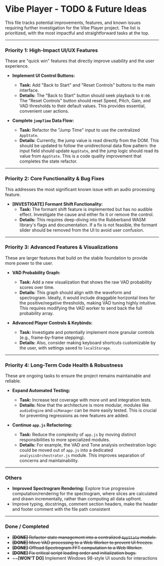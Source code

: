 [//]: # ( vibe-player/TODO.md )
# Vibe Player - TODO & Future Ideas

This file tracks potential improvements, features, and known issues requiring further investigation for the Vibe Player
project. The list is prioritized, with the most impactful and straightforward tasks at the top.

---

### Priority 1: High-Impact UI/UX Features

These are "quick win" features that directly improve usability and the user experience.

* **Implement UI Control Buttons:**
    * **Task:** Add "Back to Start" and "Reset Controls" buttons to the main interface.
    * **Details:** The "Back to Start" button should seek playback to `0:00`. The "Reset Controls" button should reset
      Speed, Pitch, Gain, and VAD thresholds to their default values. This provides essential, convenient user actions.

* **Complete `jumpTime` Data Flow:**
    * **Task:** Refactor the "Jump Time" input to use the centralized `AppState`.
    * **Details:** Currently, the jump value is read directly from the DOM. This should be updated to follow the
      unidirectional data flow pattern: the input field should update `AppState`, and the jump logic should read its
      value from `AppState`. This is a code quality improvement that completes the state refactor.

---

### Priority 2: Core Functionality & Bug Fixes

This addresses the most significant known issue with an audio processing feature.

* **[INVESTIGATE] Formant Shift Functionality:**
    * **Task:** The formant shift feature is implemented but has no audible effect. Investigate the cause and either fix
      it or remove the control.
    * **Details:** This requires deep-diving into the Rubberband WASM library's flags and documentation. If a fix is not
      feasible, the formant slider should be removed from the UI to avoid user confusion.

---

### Priority 3: Advanced Features & Visualizations

These are larger features that build on the stable foundation to provide more power to the user.

* **VAD Probability Graph:**
    * **Task:** Add a new visualization that shows the raw VAD probability scores over time.
    * **Details:** This graph should align with the waveform and spectrogram. Ideally, it would include draggable
      horizontal lines for the positive/negative thresholds, making VAD tuning highly intuitive. This requires modifying
      the VAD worker to send back the full probability array.

* **Advanced Player Controls & Keybinds:**
    * **Task:** Investigate and potentially implement more granular controls (e.g., frame-by-frame stepping).
    * **Details:** Also, consider making keyboard shortcuts customizable by the user, with settings saved to
      `localStorage`.

---

### Priority 4: Long-Term Code Health & Robustness

These are ongoing tasks to ensure the project remains maintainable and reliable.

* **Expand Automated Testing:**
    * **Task:** Increase test coverage with more unit and integration tests.
    * **Details:** Now that the architecture is more modular, modules like `audioEngine` and `uiManager` can be more
      easily tested. This is crucial for preventing regressions as new features are added.

* **Continue `app.js` Refactoring:**
    * **Task:** Reduce the complexity of `app.js` by moving distinct responsibilities to more specialized modules.
    * **Details:** For example, the VAD and Tone analysis orchestration logic could be moved out of `app.js` into a
      dedicated `analysisOrchestrator.js` module. This improves separation of concerns and maintainability.

---

### Others

* **Improved Spectrogram Rendering:** Explore true progressive computation/rendering for the spectrogram, where slices
  are calculated and drawn incrementally, rather than computing all data upfront.
* Improve typing, docstrings, comment section headers, make the header and footer comment with the file path consistent 

---

### Done / Completed

* ~~**[DONE]** Refactor state management into a centralized `AppState` module.~~
* ~~**[DONE]** Move VAD processing to a Web Worker to prevent UI freezes.~~
* ~~**[DONE]** Offload Spectrogram FFT computation to a Web Worker.~~
* ~~**[DONE]** Fix critical script loading order and initialization bugs.~~
* ~~**[WON'T DO]** Implement Windows 98-style UI sounds for interactions

<!-- /vibe-player/TODO.md -->
